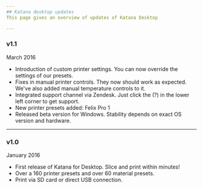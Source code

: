 ```yaml
---
## Katana desktop updates
This page gives an overview of updates of Katana Desktop

---
```

### v1.1
March 2016

* Introduction of custom printer settings. You can now override the settings of our presets.
* Fixes in manual printer controls. They now should work as expected. We've also added manual temperature controls to it.
* Integrated support channel via Zendesk. Just click the (?) in the lower left corner to get support.
* New printer presets added: Felix Pro 1
* Released beta version for Windows. Stability depends on exact OS version and hardware.

---
### v1.0
January 2016

* First release of Katana for Desktop. Slice and print within minutes!
* Over a 160 printer presets and over 60 material presets.
* Print via SD card or direct USB connection.
